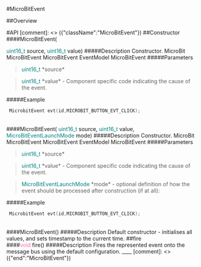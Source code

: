 #MicroBitEvent

##Overview



#API
[comment]: <> ({"className":"MicroBitEvent"})
##Constructor
<br/>
####MicroBitEvent( <div style='color:#008080; display:inline-block'>uint16_t</div> source,  <div style='color:#008080; display:inline-block'>uint16_t</div> value)
#####Description
Constructor.  MicroBit MicroBitEvent MicroBitEvent EventModel MicroBitEvent
#####Parameters

>  <div style='color:#008080; display:inline-block'>uint16_t</div> *source*

>  <div style='color:#008080; display:inline-block'>uint16_t</div> *value* - Component specific code indicating the cause of the event. 
#####Example
```cpp
 MicrobitEvent evt(id,MICROBIT_BUTTON_EVT_CLICK); 

```
<br/>
####MicroBitEvent( <div style='color:#008080; display:inline-block'>uint16_t</div> source,  <div style='color:#008080; display:inline-block'>uint16_t</div> value,  <div style='color:#008080; display:inline-block'>MicroBitEventLaunchMode</div> mode)
#####Description
Constructor.  MicroBit MicroBitEvent MicroBitEvent EventModel MicroBitEvent
#####Parameters

>  <div style='color:#008080; display:inline-block'>uint16_t</div> *source*

>  <div style='color:#008080; display:inline-block'>uint16_t</div> *value* - Component specific code indicating the cause of the event. 

>  <div style='color:#008080; display:inline-block'>MicroBitEventLaunchMode</div> *mode* - optional definition of how the event should be processed after construction (if at all):
#####Example
```cpp
 MicrobitEvent evt(id,MICROBIT_BUTTON_EVT_CLICK); 

```
<br/>
####MicroBitEvent()
#####Description
Default constructor - initialises all values, and sets timestamp to the current time. 
##fire
<br/>
####<div style='color:#FF69B4; display:inline-block'>void</div> fire()
#####Description
Fires the represented event onto the message bus using the default configuration. 
____
[comment]: <> ({"end":"MicroBitEvent"})
